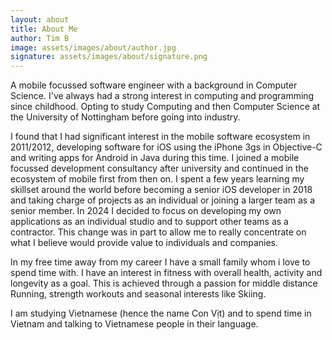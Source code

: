 ```yaml
---
layout: about
title: About Me
author: Tim B
image: assets/images/about/author.jpg
signature: assets/images/about/signature.png
---
```


A mobile focussed software engineer with a background in Computer Science. I've always had a strong interest in computing and programming since childhood. Opting to study Computing and then Computer Science at the University of Nottingham before going into industry. 

I found that I had significant interest in the mobile software ecosystem in 2011/2012, developing software for iOS using the iPhone 3gs in Objective-C and writing apps for Android in Java during this time. I joined a mobile focussed development consultancy after university and continued in the ecosystem of mobile first from then on. I spent a few years learning my skillset around the world before becoming a senior iOS developer in 2018 and taking charge of projects as an individual or joining a larger team as a senior member. In 2024 I decided to focus on developing my own applications as an individual studio and to support other teams as a contractor. This change was in part to allow me to really concentrate on what I believe would provide value to individuals and companies.

In my free time away from my career I have a small family whom i love to spend time with. I have an interest in fitness with overall health, activity and longevity as a goal. This is achieved through a passion for middle distance Running, strength workouts and seasonal interests like Skiing. 

I am studying Vietnamese (hence the name Con Vịt) and to spend time in Vietnam and talking to Vietnamese people in their language.